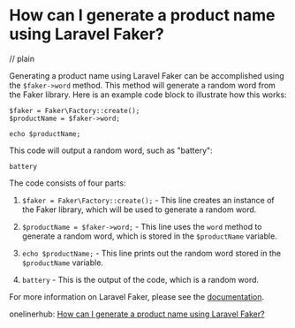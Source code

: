 # How can I generate a product name using Laravel Faker?
// plain

Generating a product name using Laravel Faker can be accomplished using the `$faker->word` method. This method will generate a random word from the Faker library. Here is an example code block to illustrate how this works:

```
$faker = Faker\Factory::create();
$productName = $faker->word;

echo $productName;
```

This code will output a random word, such as "battery":

```
battery
```

The code consists of four parts:

1. `$faker = Faker\Factory::create();` - This line creates an instance of the Faker library, which will be used to generate a random word.

2. `$productName = $faker->word;` - This line uses the `word` method to generate a random word, which is stored in the `$productName` variable.

3. `echo $productName;` - This line prints out the random word stored in the `$productName` variable.

4. `battery` - This is the output of the code, which is a random word.

For more information on Laravel Faker, please see the [documentation](https://github.com/fzaninotto/Faker#fakerproviderword).

onelinerhub: [How can I generate a product name using Laravel Faker?](https://onelinerhub.com/php-faker/how-can-i-generate-a-product-name-using-laravel-faker)
